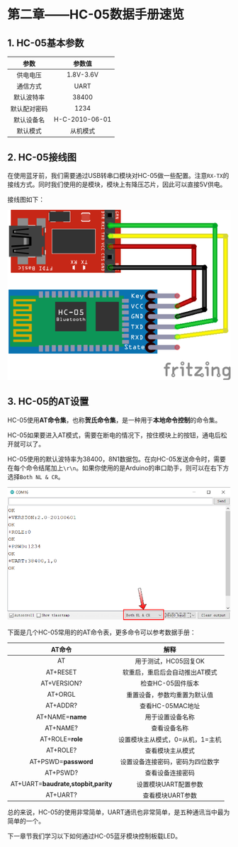 # 第二章——HC-05数据手册速览

## 1. HC-05基本参数

|     参数     |     参数值     |
| :----------: | :------------: |
|   供电电压   |   1.8V-3.6V    |
|   通信方式   |      UART      |
|  默认波特率  |     38400      |
| 默认配对密码 |      1234      |
|  默认设备名  | H-C-2010-06-01 |
|   默认模式   |    从机模式    |

## 2. HC-05接线图

在使用蓝牙前，我们需要通过USB转串口模块对HC-05做一些配置。注意`RX-TX`的接线方式。同时我们使用的是模块，模块上有降压芯片，因此可以直接5V供电。

接线图如下：

![HC-05接线图](images/2-1.png)

## 3. HC-05的AT设置

HC-05使用**AT命令集**，也称**贺氏命令集**，是一种用于**本地命令控制**的命令集。

HC-05如果要进入AT模式，需要在断电的情况下，按住模块上的按钮，通电后松开就可以了。

HC-05使用的默认波特率为38400，8N1数据包。在向HC-05发送命令时，需要在每个命令结尾加上`\r\n`。如果你使用的是Arduino的串口助手，则可以在右下方选择`Both NL & CR`。

![Both NL & CR](images/2-2.png)


下面是几个HC-05常用的的AT命令表，更多命令可以参考数据手册：

|               AT命令                |               解释               |
| :---------------------------------: | :------------------------------: |
|                 AT                  |       用于测试，HC05回复OK       |
|              AT+RESET               |  软重启，重启后会自动推出AT模式  |
|             AT+VERSION?             |        检查HC-05固件版本         |
|               AT+ORGL               |   重置设备，参数均重置为默认值   |
|              AT+ADDR?               |         查看HC-05MAC地址         |
|          AT+NAME=**name**           |         用于设置设备名称         |
|              AT+NAME?               |           查看设备名称           |
|          AT+ROLE=**role**           | 设置模块主从模式，0=从机，1=主机 |
|              AT+ROLE?               |         查看模块主从模式         |
|        AT+PSWD=**password**         | 设置设备连接密码，密码为四位数字 |
|              AT+PSWD?               |         查看设备连接密码         |
| AT+UART=**baudrate,stopbit,parity** |       设置模块UART配置参数       |
|              AT+UART?               |         查看模块UART参数         |

总的来说，HC-05的使用非常简单，UART通讯也非常简单，是五种通讯当中最为简单的一个。

下一章节我们学习以下如何通过HC-05蓝牙模块控制板载LED。